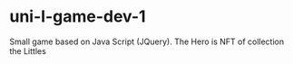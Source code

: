 # uni-l-game-dev-1
Small game based on Java Script (JQuery). The Hero is NFT of collection the Littles
